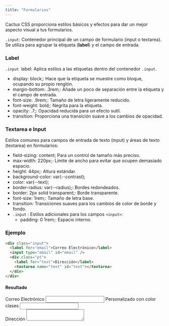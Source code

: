 ```yaml
---
title: "Formularios"
---
```


Cactus CSS proporciona estilos básicos y efectos para dar un mejor aspecto visual a tus formularios.

`.input`: Contenedor principal de un campo de formulario (input o textarea). Se utiliza para agrupar la etiqueta (**label**) y el campo de entrada.

### Label

`.input `label: Aplica estilos a las etiquetas dentro del contenedor `.input`.

- display: block;: Hace que la etiqueta se muestre como bloque, ocupando su propio renglón.
- margin-bottom: .3rem;: Añade un poco de separación entre la etiqueta y el campo de entrada.
- font-size: .9rem;: Tamaño de letra ligeramente reducido.
- font-weight: bold;: Negrita para la etiqueta.
- opacity: .7;: Opacidad reducida para un efecto sutil.
- transition: Proporciona una transición suave a los cambios de opacidad.

### Textarea e Input

Estilos comunes para campos de entrada de texto (input) y áreas de texto (textarea) en formularios:

- field-sizing: content; Para un control de tamaño más preciso.
- max-width: 220px;: Límite de ancho para evitar que ocupen demasiado espacio.
- height: 44px;: Altura estándar.
- background-color: var(--contrast);
- color: var(--text);
- border-radius: var(--radius);: Bordes redondeados.
- border: 2px solid transparent;: Borde transparente.
- font-size: 1rem;: Tamaño de letra base.
- transition: Transiciones suaves para los cambios de color de borde y fondo.
- `.input` : Estilos adicionales para los campos `<input>`:
  - padding: 0 1rem;: Espacio interno.

### Ejemplo

```html
<div class="input">
  <label for="email">Correo Electrónico</label>
  <input type="email" id="email" />
  <div class="pt">
    <label for="text">Dirección</label>
    <textarea name="text" id="text"></textarea>
  </div>
</div>
```

#### Resultado

<div class="input">
  <label for="email">Correo Electrónico</label>
  <input type="email" id="email">
  <label for="email">Personalizado con color clases</label>
  <input class="br-dark secondary" type="email" id="email">
  <div class="pt">
  <label for="text">Dirección</label>
  <textarea name="text" id="text" ></textarea>
  </div>
</div>
